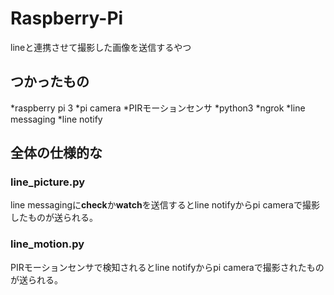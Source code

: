 # Raspberry-Pi
lineと連携させて撮影した画像を送信するやつ
## つかったもの
*raspberry pi 3
*pi camera
*PIRモーションセンサ
*python3
*ngrok
*line messaging
*line notify

## 全体の仕様的な
### line_picture.py
line messagingに**check**か**watch**を送信するとline notifyからpi cameraで撮影したものが送られる。
### line_motion.py
PIRモーションセンサで検知されるとline notifyからpi cameraで撮影されたものが送られる。